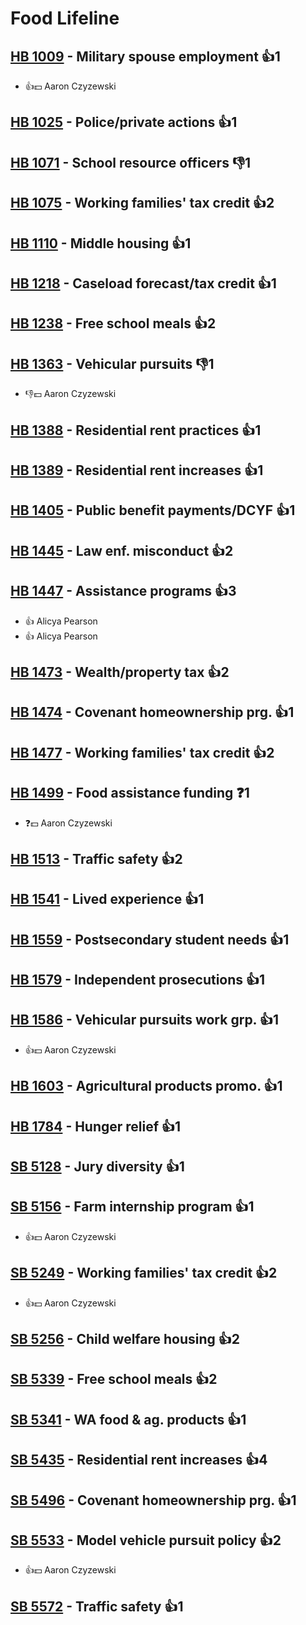 # Food Lifeline

## [HB 1009](/bill/2023-24/hb/1009/) - Military spouse employment 👍1  
* 👍💵 Aaron Czyzewski

## [HB 1025](/bill/2023-24/hb/1025/) - Police/private actions 👍1  

## [HB 1071](/bill/2023-24/hb/1071/) - School resource officers  👎1 

## [HB 1075](/bill/2023-24/hb/1075/) - Working families' tax credit 👍2  

## [HB 1110](/bill/2023-24/hb/1110/) - Middle housing 👍1  

## [HB 1218](/bill/2023-24/hb/1218/) - Caseload forecast/tax credit 👍1  

## [HB 1238](/bill/2023-24/hb/1238/) - Free school meals 👍2  

## [HB 1363](/bill/2023-24/hb/1363/) - Vehicular pursuits  👎1 
* 👎💵 Aaron Czyzewski

## [HB 1388](/bill/2023-24/hb/1388/) - Residential rent practices 👍1  

## [HB 1389](/bill/2023-24/hb/1389/) - Residential rent increases 👍1  

## [HB 1405](/bill/2023-24/hb/1405/) - Public benefit payments/DCYF 👍1  

## [HB 1445](/bill/2023-24/hb/1445/) - Law enf. misconduct 👍2  

## [HB 1447](/bill/2023-24/hb/1447/) - Assistance programs 👍3  
* 👍 Alicya Pearson
* 👍 Alicya Pearson

## [HB 1473](/bill/2023-24/hb/1473/) - Wealth/property tax 👍2  

## [HB 1474](/bill/2023-24/hb/1474/) - Covenant homeownership prg. 👍1  

## [HB 1477](/bill/2023-24/hb/1477/) - Working families' tax credit 👍2  

## [HB 1499](/bill/2023-24/hb/1499/) - Food assistance funding   ❓1
* ❓💵 Aaron Czyzewski

## [HB 1513](/bill/2023-24/hb/1513/) - Traffic safety 👍2  

## [HB 1541](/bill/2023-24/hb/1541/) - Lived experience 👍1  

## [HB 1559](/bill/2023-24/hb/1559/) - Postsecondary student needs 👍1  

## [HB 1579](/bill/2023-24/hb/1579/) - Independent prosecutions 👍1  

## [HB 1586](/bill/2023-24/hb/1586/) - Vehicular pursuits work grp. 👍1  
* 👍💵 Aaron Czyzewski

## [HB 1603](/bill/2023-24/hb/1603/) - Agricultural products promo. 👍1  

## [HB 1784](/bill/2023-24/hb/1784/) - Hunger relief 👍1  

## [SB 5128](/bill/2023-24/sb/5128/) - Jury diversity 👍1  

## [SB 5156](/bill/2023-24/sb/5156/) - Farm internship program 👍1  
* 👍💵 Aaron Czyzewski

## [SB 5249](/bill/2023-24/sb/5249/) - Working families' tax credit 👍2  
* 👍💵 Aaron Czyzewski

## [SB 5256](/bill/2023-24/sb/5256/) - Child welfare housing 👍2  

## [SB 5339](/bill/2023-24/sb/5339/) - Free school meals 👍2  

## [SB 5341](/bill/2023-24/sb/5341/) - WA food & ag. products 👍1  

## [SB 5435](/bill/2023-24/sb/5435/) - Residential rent increases 👍4  

## [SB 5496](/bill/2023-24/sb/5496/) - Covenant homeownership prg. 👍1  

## [SB 5533](/bill/2023-24/sb/5533/) - Model vehicle pursuit policy 👍2  
* 👍💵 Aaron Czyzewski

## [SB 5572](/bill/2023-24/sb/5572/) - Traffic safety 👍1  